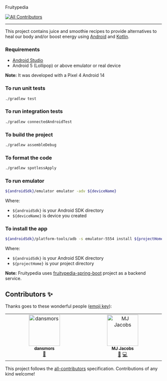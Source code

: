 Fruitypedia
<!-- ALL-CONTRIBUTORS-BADGE:START - Do not remove or modify this section -->
[![All Contributors](https://img.shields.io/badge/all_contributors-2-orange.svg?style=flat-square)](#contributors-)
<!-- ALL-CONTRIBUTORS-BADGE:END -->
----------------------------

This project contains juice and smoothie recipes to provide alternatives to heal our body and/or boost energy using [Android](https://www.android.com/) and [Kotlin](https://kotlinlang.org/).

### Requirements

* [Android Studio](https://developer.android.com/studio)
* Android 5 (Lollipop) or above emulator or real device

**Note:** It was developed with a Pixel 4 Android 14 

### To run unit tests
```bash
./gradlew test
```

### To run integration tests
```bash
./gradlew connectedAndroidTest
```

### To build the project
```bash
./gradlew assembleDebug
```

### To format the code
```bash
./gradlew spotlessApply
```

### To run emulator
```bash
${androidSdk}/emulator emulator -adv ${deviceName} 
```

Where:
- `${androidSdk}` is your Android SDK directory
- `${deviceName}` is device you created 

### To install the app
```bash
${androidSdk}/platform-tools/adb -s emulator-5554 install ${projectHome}/app/build/outputs/apk/debug/app-debug.apk
```

Where:
- `${androidSdk}` is your Android SDK directory
- `${projectHome}` is your project directory

**Note:** Fruitypedia uses [fruitypedia-spring-boot](https://github.com/josdem/fruitypedia-spring-boot) project as a backend service.
## Contributors ✨

Thanks goes to these wonderful people ([emoji key](https://allcontributors.org/docs/en/emoji-key)):

<!-- ALL-CONTRIBUTORS-LIST:START - Do not remove or modify this section -->
<!-- prettier-ignore-start -->
<!-- markdownlint-disable -->
<table>
  <tbody>
    <tr>
      <td align="center" valign="top" width="14.28%"><a href="https://github.com/dansmors"><img src="https://avatars.githubusercontent.com/u/137648870?v=4?s=100" width="100px;" alt="dansmors"/><br /><sub><b>dansmors</b></sub></a><br /><a href="#design-dansmors" title="Design">🎨</a></td>
      <td align="center" valign="top" width="14.28%"><a href="https://github.com/MJJacobs01"><img src="https://avatars.githubusercontent.com/u/52112400?v=4?s=100" width="100px;" alt="MJ Jacobs"/><br /><sub><b>MJ Jacobs</b></sub></a><br /><a href="https://github.com/josdem/fruitypedia/pulls?q=is%3Apr+reviewed-by%3AMJJacobs01" title="Reviewed Pull Requests">👀</a> <a href="https://github.com/josdem/fruitypedia/commits?author=MJJacobs01" title="Code">💻</a></td>
    </tr>
  </tbody>
</table>

<!-- markdownlint-restore -->
<!-- prettier-ignore-end -->

<!-- ALL-CONTRIBUTORS-LIST:END -->

This project follows the [all-contributors](https://github.com/all-contributors/all-contributors) specification. Contributions of any kind welcome!